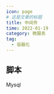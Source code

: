 ```yaml
---
icon: page
# 这是文章的标题
title: 中间件
time: 2022-01-19
category: 微服务
tag:
  - 容器化
---
```


## 脚本

Mysql

```
